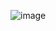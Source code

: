 ![image](https://github.com/MrRob0t404/visual-sketches/assets/15705947/41892198-1e8d-41d4-98ff-8c468d253d61)
